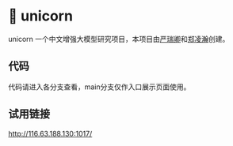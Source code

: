 # 🦄️ unicorn
unicorn 一个中文增强大模型研究项目，本项目由[严瑞卿](https://github.com/yrqUni)和[郑凌瀚](https://github.com/zlh1992)创建。
## 代码
代码请进入各分支查看，main分支仅作入口展示页面使用。
## 试用链接
http://116.63.188.130:1017/
